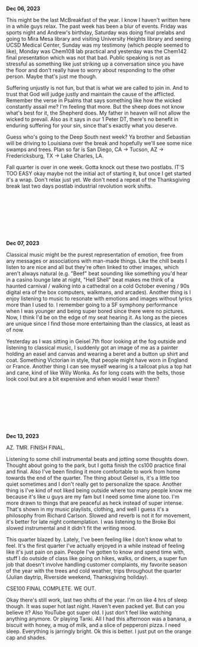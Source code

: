 **Dec 06, 2023**

This might be the last McBreakfast of the year. I know I haven't written here in a while guys relax. The past week has been a blur of events. Friday was sports night and Andrew's birthday, Saturday was doing final prelabs and going to Mira Mesa library and visiting University Heights library and seeing UCSD Medical Center, Sunday was my testimony (which people seemed to like), Monday was Chem108 lab practical and yesterday was the Chem142 final presentation which was not that bad. Public speaking is not as stressful as something like just striking up a conversation since you have the floor and don't really have to worry about responding to the other person. Maybe that's just me though.

Suffering unjustly is not fun, but that is what we are called to join in. And to trust that God will judge justly and maintain the cause of the afflicted. Remember the verse in Psalms that says something like how the wicked constantly assail me? I'm feeling that more. But the sheep does not know what's best for it, the Shepherd does. My father in heaven will not allow the wicked to prevail. Also as it says in our 1 Peter DT, there's no benefit in enduring suffering for your sin, since that's exactly what you deserve.

Guess who's going to the Deep South next week? Ya brother and Sebastian will be driving to Louisiana over the break and hopefully we'll see some nice swamps and trees. Plan so far is San Diego, CA -> Tucson, AZ -> Fredericksburg, TX -> Lake Charles, LA.

Fall quarter is over in one week. Gotta knock out these two postlabs. IT'S TOO EASY okay maybe not the initial act of starting it, but once I get started it's a wrap. Don't relax just yet. We don't need a repeat of the Thanksgiving break last two days postlab industrial revolution work shifts.

&nbsp;

&nbsp;

&nbsp;

&nbsp;

**Dec 07, 2023**

Classical music might be the purest representation of emotion, free from any messages or associations with man-made things. Like the chill beats I listen to are nice and all but they're often linked to other images, which aren't always natural (e.g. "Beef" beat sounding like something you'd hear in a casino lounge late at night, "Hell Shell" beat makes me think of a haunted carnival / walking into a cathedral on a cold October evening / 90s digital era of the box computers, walkmans, and arcades). Another thing is I enjoy listening to music to resonate with emotions and images without lyrics more than I used to. I remember going to a SF symphony performance when I was younger and being super bored since there were no pictures. Now, I think I'd be on the edge of my seat hearing it. As long as the pieces are unique since I find those more entertaining than the classics, at least as of now.

Yesterday as I was sitting in Geisel 7th floor looking at the fog outside and listening to classical music, I suddenly got an image of me as a painter holding an easel and canvas and wearing a beret and a button up shirt and coat. Something Victorian in style, that people might have worn in England or France. Another thing I can see myself wearing is a tailcoat plus a top hat and cane, kind of like Willy Wonka. As for long coats with the belts, those look cool but are a bit expensive and when would I wear them? 

&nbsp;

&nbsp;

&nbsp;

&nbsp;

**Dec 13, 2023**

AZ. TMR. FINISH FINAL.

Listening to some chill instrumental beats and jotting some thoughts down. Thought about going to the park, but I gotta finish the cs100 practice final and final. Also I've been finding it more comfortable to work from home towards the end of the quarter. The thing about Geisel is, it's a little too quiet sometimes and I don't really get to personalize the space. Another thing is I've kind of not liked being outside where too many people know me because it's like u guys are my fam but I need some time alone too. I'm more drawn to things that are peaceful as heck instead of super intense. That's shown in my music playlists, clothing, and well I guess it's a philosophy from Richard Carlson. Slowed and reverb is not it for movement, it's better for late night contemplation. I was listening to the Broke Boi slowed instrumental and it didn't fit the writing mood.

This quarter blazed by. Lately, I've been feeling like I don't know what to feel. It's the first quarter I've actually enjoyed in a while instead of feeling like it's just pain on pain. People I've gotten to know and spend time with, stuff I do outside of class like going on hikes, walks, or diners, a super fun job that doesn't involve handling customer complaints, my favorite season of the year with the trees and cold weather, trips throughout the quarter (Julian daytrip, Riverside weekend, Thanksgiving holiday).

CSE100 FINAL COMPLETE. WE OUT. 

Okay there's still work, last two shifts of the year. I'm on like 4 hrs of sleep though. It was super hot last night. Haven't even packed yet. But can you believe it? Also YouTube got super old. I just don't feel like watching anything anymore. Or playing Tanki. All I had this afternoon was a banana, a biscuit with honey, a mug of milk, and a slice of pepperoni pizza. I need sleep. Everything is jarringly bright. Ok this is better. I just put on the orange cap and shades.
